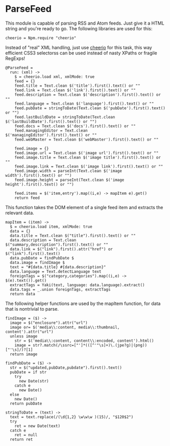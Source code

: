 # ParseFeed
This module is capable of parsing RSS and Atom feeds. Just give it a
HTML string and you're ready to go. The following libraries are used for this:

    cheerio = Npm.require "cheerio"

Instead of "real" XML handling, just use
[cheerio](https://github.com/cheeriojs/cheerio) for this task, this way
efficient CSS3 selectorss can be used instead of nasty XPaths or
fragile RegExps!

    @ParseFeed =
      run: (xml) ->
        $ = cheerio.load xml, xmlMode: true
        feed = {}
        feed.title = Text.clean $('title').first().text() or ""
        feed.link = Text.clean $('link').first().text() or ""
        feed.description = Text.clean $('description').first().text() or ""
        feed.language = Text.clean $('language').first().text() or ""
        feed.pubDate = stringToDate(Text.clean $('pubDate').first().text() or "")
        feed.lastBuildDate = stringToDate(Text.clean $('lastBuildDate').first().text() or "")
        feed.docs = Text.clean $('docs').first().text() or ""
        feed.managingEditor = Text.clean $('managingEditor').first().text() or ""
        feed.webMaster = Text.clean $('webMaster').first().text() or ""
        
        feed.image = {}
        feed.image.url = Text.clean $('image url').first().text() or ""
        feed.image.title = Text.clean $('image title').first().text() or ""
        feed.image.link = Text.clean $('image link').first().text() or ""
        feed.image.width = parseInt(Text.clean $('image width').first().text() or "")
        feed.image.height = parseInt(Text.clean $('image height').first().text() or "")

        feed.items = $('item,entry').map((i,e) -> mapItem e).get()
        return feed

This function takes the DOM element of a single feed item and extracts the
relevant data.

    mapItem = (item) ->
      $ = cheerio.load item, xmlMode: true
      data = {}
      data.title = Text.clean $("title").first().text() or ""
      data.description = Text.clean $("summary,description").first().text() or ""
      data.link = $("link").first().attr("href") or $("link").first().text()
      data.pubDate = findPubDate $
      data.image = findImage $
      text = "#{data.title} #{data.description}"
      data.language = Text.detectLanguage text
      foreignTags = $("category,categories").map((i,e) -> $(e).text()).get()
      extractTags = Yaki(text, language: data.language).extract()
      data.tags = _.union foreignTags, extractTags
      return data

The following helper functions are used by the mapItem function, for data
that is nontrivial to parse.

    findImage = ($) ->
      image = $("enclosure").attr("url")
      image or= $('media\\:content, media\\:thumbnail, content').attr("url")
      unless image
        str = $('media\\:content, content\\:encoded, content').html()
        image = str?.match(/\ssrc=["']*(([^'"\s]+)\.(jpe?g)|(png))["'\s]/)?[1]
      return image

    findPubDate = ($) ->
      str = $("updated,pubDate,pubdate").first().text()
      pubDate = if str
        try
          new Date(str)
        catch e
          new Date()
      else
        new Date()
      return pubDate

    stringToDate = (text) ->
      text = text.replace(/(\d{1,2} \w\w\w )(15)/, "$120$2")
      try
        ret = new Date(text)
      catch e
        ret = null
      return ret
